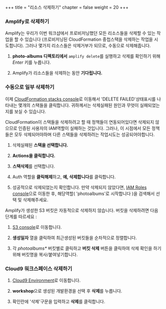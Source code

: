 +++
title = "리소스 삭제하기"
chapter = false
weight = 20
+++

### Amplify로 삭제하기

Amplify는 우리가 이번 워크샵에서 프로비저닝했던 모든 리소스들을 삭제할 수 있는 작업을 할 수 있습니다 (프로비저닝된 CloudFormation 중첩스택을 삭제하는 작업을 시도합니다). 그러나 몇가지 리소스들은 삭제거부가 되므로, 수동으로 삭제해줍니다.

1. **photo-albums 디렉토리에서** `amplify delete`를 실행하고 삭제를 확인하기 위해 *Enter* 키를 누릅니다.

2. Amplify가 리소스들을 삭제하는 동안 **기다립니다.**

### 수동으로 일부 삭제하기

이제 [CloudFormation stacks console](https://console.aws.amazon.com/cloudformation/home?region=ap-northeast-2#/stacks)로 이동해서 'DELETE FAILED'상태표시를 나타내는 몇개의 스택들을 클릭합니다. 귀하께서는 삭제실패된 원인과 무엇이 실패되었는지를 보실 수 있습니다.

CloudFormation이 스택들을 삭제하려고 할 때 정책들이 연동되어있다면 삭제되지 않으므로 인증된 사용자의 IAM역할이 실패하는 것입니다. 그러나, 이 시점에서 모든 정책들은 모두 삭제되어야하며 다른 스택들을 삭제하려는 작업시도는 성공되어야합니다.

1. 삭제실패된 **스택을 선택합니다.**

2. **Actions을 클릭합니다.**

3. **스택삭제**를 선택합니다.

4. Auth 역할을 **클릭해제**하고, **예, 삭제합니다**를 클릭합니다.

5. 성공적으로 삭제되었는지 확인합니다. 만약 삭제되지 않았다면, [IAM Roles console](https://console.aws.amazon.com/iam/home?#/roles)으로 이동한 후, 해당역할( 'photoalbums'로 시작합니다 )을 검색해서 선택 및 삭제해주세요.

Amplify가 생성한 S3 버킷은 자동적으로 삭제하지 않습니다. 버킷을 삭제하려면 다음 단계를 따르세요 :

1. [S3 console](https://s3.console.aws.amazon.com/s3/home?region=ap-northeast-2)로 이동합니다.

2. **생성일자** 열을 클릭하여 최근생성된 버킷들을 순차적으로 정렬합니다.

3. 각 _photoalbums*_ 버킷별로 클릭하고 **버킷 삭제** 버튼을 클릭하여 삭제 확인을 하기위해 버킷명을 복사/붙여넣기합니다.


### Cloud9 워크스페이스 삭제하기

1. [Cloud9 Environment](https://ap-northeast-2.console.aws.amazon.com/cloud9/home?region=ap-northeast-2)로 이동합니다.

2. **workshop**으로 생성된 개발환경을 선택 후 **삭제**를 누릅니다.

3. 확인란에 '삭제'구문을 입력하고 **삭제**를 클릭합니다.
